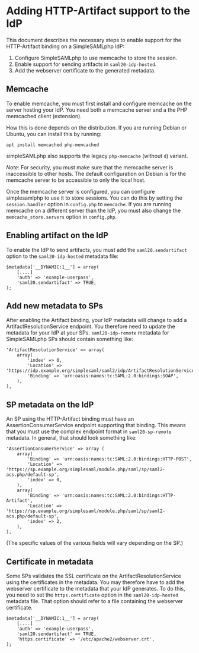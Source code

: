 Adding HTTP-Artifact support to the IdP
=======================================

This document describes the necessary steps to enable support for the HTTP-Artifact binding on a SimpleSAMLphp IdP:

1.  Configure SimpleSAMLphp to use memcache to store the session.
2.  Enable support for sending artifacts in `saml20-idp-hosted`.
3.  Add the webserver certificate to the generated metadata.


Memcache
--------

To enable memcache, you must first install and configure memcache on the server hosting your IdP.
You need both a memcache server and a the PHP memcached client (extension).

How this is done depends on the distribution.
If you are running Debian or Ubuntu, you can install this by running:

    apt install memcached php-memcached

simpleSAMLphp also supports the legacy `php-memcache` (without `d`) variant.

*Note*: For security, you must make sure that the memcache server is inaccessible to other hosts.
The default configuration on Debian is for the memcache server to be accessible to only the local host.


Once the memcache server is configured, you can configure simplesamlphp to use it to store sessions.
You can do this by setting the `session.handler` option in `config.php` to `memcache`.
If you are running memcache on a different server than the IdP, you must also change the `memcache_store.servers` option in `config.php`.


Enabling artifact on the IdP
----------------------------

To enable the IdP to send artifacts, you must add the `saml20.sendartifact` option to the `saml20-idp-hosted` metadata file:

    $metadata['__DYNAMIC:1__'] = array(
        [....]
        'auth' => 'example-userpass',
        'saml20.sendartifact' => TRUE,
    );


Add new metadata to SPs
-----------------------

After enabling the Artifact binding, your IdP metadata will change to add a ArtifactResolutionService endpoint.
You therefore need to update the metadata for your IdP at your SPs.
`saml20-idp-remote` metadata for SimpleSAMLphp SPs should contain something like:

    'ArtifactResolutionService' => array(
        array(
            'index' => 0,
            'Location' => 'https://idp.example.org/simplesaml/saml2/idp/ArtifactResolutionService.php',
            'Binding' => 'urn:oasis:names:tc:SAML:2.0:bindings:SOAP',
        ),
    ),


SP metadata on the IdP
----------------------

An SP using the HTTP-Artifact binding must have an AssertionConsumerService endpoint supporting that binding.
This means that you must use the complex endpoint format in `saml20-sp-remote` metadata.
In general, that should look something like:

    'AssertionConsumerService' => array (
        array(
            'Binding' => 'urn:oasis:names:tc:SAML:2.0:bindings:HTTP-POST',
            'Location' => 'https://sp.example.org/simplesaml/module.php/saml/sp/saml2-acs.php/default-sp',
            'index' => 0,
        ),
        array(
            'Binding' => 'urn:oasis:names:tc:SAML:2.0:bindings:HTTP-Artifact',
            'Location' => 'https://sp.example.org/simplesaml/module.php/saml/sp/saml2-acs.php/default-sp',
            'index' => 2,
        ),
    ),

(The specific values of the various fields will vary depending on the SP.)


Certificate in metadata
-----------------------

Some SPs validates the SSL certificate on the ArtifactResolutionService using the certificates in the metadata.
You may therefore have to add the webserver certificate to the metadata that your IdP generates.
To do this, you need to set the `https.certificate` option in the `saml20-idp-hosted` metadata file.
That option should refer to a file containing the webserver certificate.

    $metadata['__DYNAMIC:1__'] = array(
        [....]
        'auth' => 'example-userpass',
        'saml20.sendartifact' => TRUE,
        'https.certificate' => '/etc/apache2/webserver.crt',
    );
